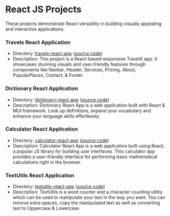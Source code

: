 # React JS Projects

These projects demonstrate React versatility in building visually appealing and interactive applications.

### Travelx React Application

- Directory: [travelx-react-app](https://dassujan.github.io/travelx-react-app) ([source code](https://github.com/dassujan/travelx-react-app))
- Description: This project is a React-based responsive TravelX app. It showcases stunning visuals and user-friendly features through components like Navbar, Header, Services, Pricing, About, PopularPlaces, Contact, & Footer.

### Dictionary React Application

- Directory: [dictionary-react-app](https://dassujan.github.io/dictionary-react-app) ([source code](https://github.com/dassujan/dictionary-react-app))
- Description: Dictionary React App is a web application built with React & MUI framework. Look up definitions, expand your vocabulary and enhance your language skills effortlessly.
  
### Calculator React Application

- Directory: [calculator-react-app](https://dassujan.github.io/calculator-react-app ) ([source code](https://github.com/dassujan/calculator-react-app))
- Description: Calculator React App is a web application built using React, a popular JS library for building user interfaces. This calculator app provides a user-friendly interface for performing basic mathematical calculations right in the browser.

### TextUtils React Application

- Directory: [textutils-react-app](https://dassujan.github.io/textutils-react-app) ([source code](https://github.com/dassujan/textutils-react-app))
- Description: TextUtils is a word counter and a character counting utility which can be used to manipulate your text in the way you want. You can remove extra spaces, copy the manipulated text as well as converting text to Uppercase & Lowercase.
